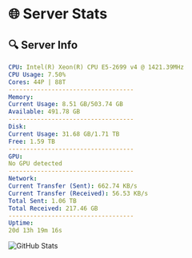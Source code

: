 # 🌐 Server Stats
## 🔍 Server Info
```yaml
CPU: Intel(R) Xeon(R) CPU E5-2699 v4 @ 1421.39MHz
CPU Usage: 7.50%
Cores: 44P | 88T
-----------------------------------
Memory:
Current Usage: 8.51 GB/503.74 GB
Available: 491.78 GB
-----------------------------------
Disk:
Current Usage: 31.68 GB/1.71 TB
Free: 1.59 TB
-----------------------------------
GPU:
No GPU detected
-----------------------------------
Network:
Current Transfer (Sent): 662.74 KB/s
Current Transfer (Received): 56.53 KB/s
Total Sent: 1.06 TB
Total Received: 217.46 GB
-----------------------------------
Uptime:
20d 13h 19m 16s
```
![GitHub Stats](https://img.shields.io/badge/Updated-2025-05-10_06:28:04-blue)